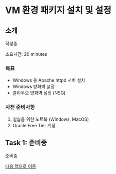 # VM 환경 패키지 설치 및 설정

## 소개

작성중

소요시간: 20 minutes

### 목표

- Windows 용 Apache httpd 서버 설치
- Windows 방화벽 설정
- 클라두으 방화벽 설정 (NSG)

### 사전 준비사항

1. 실습을 위한 노트북 (Windows, MacOS)
1. Oracle Free Tier 계정

## Task 1: 준비중

준비중

[다음 랩으로 이동](#next)

